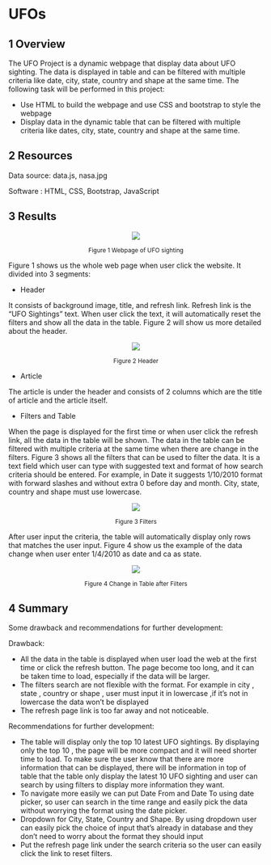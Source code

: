 # UFOs
## 1 Overview
The UFO Project is a dynamic webpage that display data about UFO sighting. The data is displayed in table and can be filtered with multiple criteria like date, city, state, country and shape at the same time. The following task will be performed in this project:
* Use HTML to build the webpage and use CSS and bootstrap to style the webpage
* Display data in the dynamic table that can be filtered with multiple criteria like dates, city, state, country and shape at the same time.

## 2 Resources
Data source: data.js, nasa.jpg

Software : HTML, CSS, Bootstrap, JavaScript

## 3 Results

 <p align="center">
    <img src="https://user-images.githubusercontent.com/88597187/140633184-b36c6cad-48b9-4511-8184-3df30e6051e2.png"/>
  </p>
  
<p align="center">  
  <sub> Figure 1 Webpage of UFO sighting </sub>
</p>

Figure 1 shows us the whole web page when user click the website. It divided into 3 segments:
* Header

It consists of background image, title, and refresh link. Refresh link is the “UFO Sightings” text. When user click the text, it will automatically reset the filters and show all the data in the table. Figure 2 will show us more detailed about the header.

<p align="center">
    <img src="https://user-images.githubusercontent.com/88597187/140633235-3d5dddbf-5c14-478a-bddc-71b125aa9083.png"/>
  </p>
  
<p align="center">  
  <sub> Figure 2 Header</sub>
</p>

* Article

The article is under the header and consists of 2 columns which are the title of article and the article itself. 

* Filters and Table

When the page is displayed for the first time or when user click the refresh link, all the data in the table will be shown. The data in the table can be filtered with multiple criteria at the same time when there are change in the filters. Figure 3 shows all the filters that can be used to filter the data. It is a text field which user can type with suggested text and format of how search criteria should be entered. For example, in Date it suggests 1/10/2010 format with forward slashes and without extra 0 before day and month. City, state, country and shape must use lowercase.

<p align="center">
    <img src="https://user-images.githubusercontent.com/88597187/140633290-19d59fbc-fc15-432d-88dc-666f45fee30e.png"/>
  </p>
  
<p align="center">  
  <sub> Figure 3 Filters</sub>
</p>

After user input the criteria, the table will automatically display only rows that matches the user input. Figure 4 show us the example of the data change when user enter 1/4/2010 as date and ca as state.

<p align="center">
    <img src="https://user-images.githubusercontent.com/88597187/140633313-1cfd58c2-aa4f-4c95-837d-6b5e474caa4c.png"/>
  </p>
  
<p align="center">  
  <sub> Figure 4 Change in Table after Filters</sub>
</p>


## 4 Summary

Some drawback and recommendations for further development:

Drawback:
* All the data in the table is displayed when user load the web at the first time or click the refresh button. The page become too long, and it can be taken time to load, especially if the data will be larger. 
* The filters search are not flexible with the format.  For example in city , state , country or shape , user must input it in lowercase ,if it’s not in lowercase the data won’t be displayed
* The refresh page link is too far away and not noticeable. 

Recommendations for further development:
* The table will display only the top 10 latest UFO sightings. By displaying only the top 10 , the page will be more compact and it will need shorter time to load. To make sure the user know that there are more information that can be displayed, there will be information in top of table that the table only display the latest 10 UFO sighting and user can search by using filters to display more information they want.
* To navigate more easily we can put Date From and Date To using date picker, so user can search in the time range and easily pick the data without worrying the format using the date picker.
* Dropdown for City, State, Country and Shape. By using dropdown user can easily pick the choice of input that’s already in database and they don’t need to worry about the format they should input  
* Put the refresh page link under the search criteria so the user can easily click the link to reset filters.


